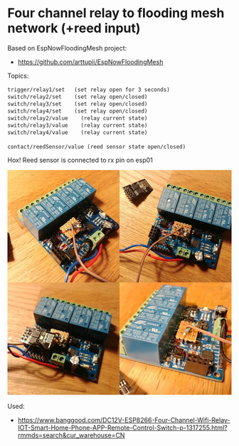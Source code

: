 # Four channel relay to flooding mesh network (+reed input)


Based on EspNowFloodingMesh project:
* https://github.com/arttupii/EspNowFloodingMesh

Topics:
```
trigger/relay1/set   (set relay open for 3 seconds)
switch/relay2/set    (set relay open/closed)
switch/relay3/set    (set relay open/closed)
switch/relay4/set    (set relay open/closed)
switch/relay2/value    (relay current state)
switch/relay3/value    (relay current state)
switch/relay4/value    (relay current state)

contact/reedSensor/value (reed sensor state open/closed)

```

Hox! Reed sensor is connected to rx pin on esp01

![alt text](https://github.com/arttupii/FourChannelRelay/blob/master/relay.png?raw=true)

Used:
* https://www.banggood.com/DC12V-ESP8266-Four-Channel-Wifi-Relay-IOT-Smart-Home-Phone-APP-Remote-Control-Switch-p-1317255.html?rmmds=search&cur_warehouse=CN
